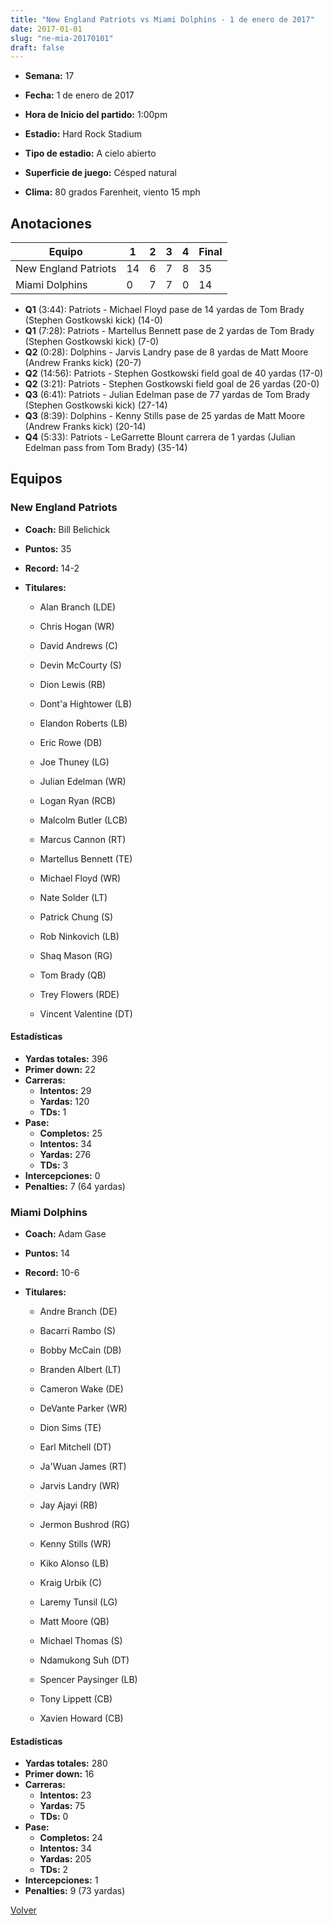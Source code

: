 ```yaml
---
title: "New England Patriots vs Miami Dolphins - 1 de enero de 2017"
date: 2017-01-01
slug: "ne-mia-20170101"
draft: false
---
```


* **Semana:** 17
* **Fecha:** 1 de enero de 2017

* **Hora de Inicio del partido:** 1:00pm
* **Estadio:** Hard Rock Stadium
* **Tipo de estadio:** A cielo abierto
* **Superficie de juego:** Césped natural
* **Clima:** 80 grados Farenheit, viento 15 mph





## Anotaciones
| Equipo | 1 | 2 | 3 | 4 | Final |
|--------|---|---|---|---|-------|
| New England Patriots  | 14 | 6 | 7 | 8  | 35 |
| Miami Dolphins  | 0 | 7 | 7 | 0  | 14 |
* **Q1** (3:44): Patriots - Michael Floyd pase de 14 yardas de Tom Brady (Stephen Gostkowski kick) (14-0)
* **Q1** (7:28): Patriots - Martellus Bennett pase de 2 yardas de Tom Brady (Stephen Gostkowski kick) (7-0)
* **Q2** (0:28): Dolphins - Jarvis Landry pase de 8 yardas de Matt Moore (Andrew Franks kick) (20-7)
* **Q2** (14:56): Patriots - Stephen Gostkowski field goal de 40 yardas (17-0)
* **Q2** (3:21): Patriots - Stephen Gostkowski field goal de 26 yardas (20-0)
* **Q3** (6:41): Patriots - Julian Edelman pase de 77 yardas de Tom Brady (Stephen Gostkowski kick) (27-14)
* **Q3** (8:39): Dolphins - Kenny Stills pase de 25 yardas de Matt Moore (Andrew Franks kick) (20-14)
* **Q4** (5:33): Patriots - LeGarrette Blount carrera de 1 yardas (Julian Edelman pass from Tom Brady) (35-14)


## Equipos


### New England Patriots
* **Coach:** Bill Belichick
* **Puntos:** 35
* **Record:** 14-2
* **Titulares:** 

  * Alan Branch (LDE) 

  * Chris Hogan (WR) 

  * David Andrews (C) 

  * Devin McCourty (S) 

  * Dion Lewis (RB) 

  * Dont'a Hightower (LB) 

  * Elandon Roberts (LB) 

  * Eric Rowe (DB) 

  * Joe Thuney (LG) 

  * Julian Edelman (WR) 

  * Logan Ryan (RCB) 

  * Malcolm Butler (LCB) 

  * Marcus Cannon (RT) 

  * Martellus Bennett (TE) 

  * Michael Floyd (WR) 

  * Nate Solder (LT) 

  * Patrick Chung (S) 

  * Rob Ninkovich (LB) 

  * Shaq Mason (RG) 

  * Tom Brady (QB) 

  * Trey Flowers (RDE) 

  * Vincent Valentine (DT) 

#### Estadísticas
* **Yardas totales:** 396
* **Primer down:** 22
* **Carreras:**
  * **Intentos:** 29
  * **Yardas:** 120
  * **TDs:** 1
* **Pase:**
  * **Completos:** 25
  * **Intentos:** 34
  * **Yardas:** 276
  * **TDs:** 3
* **Intercepciones:** 0
* **Penalties:** 7 (64 yardas)

### Miami Dolphins
* **Coach:** Adam Gase
* **Puntos:** 14
* **Record:** 10-6
* **Titulares:** 

  * Andre Branch (DE) 

  * Bacarri Rambo (S) 

  * Bobby McCain (DB) 

  * Branden Albert (LT) 

  * Cameron Wake (DE) 

  * DeVante Parker (WR) 

  * Dion Sims (TE) 

  * Earl Mitchell (DT) 

  * Ja'Wuan James (RT) 

  * Jarvis Landry (WR) 

  * Jay Ajayi (RB) 

  * Jermon Bushrod (RG) 

  * Kenny Stills (WR) 

  * Kiko Alonso (LB) 

  * Kraig Urbik (C) 

  * Laremy Tunsil (LG) 

  * Matt Moore (QB) 

  * Michael Thomas (S) 

  * Ndamukong Suh (DT) 

  * Spencer Paysinger (LB) 

  * Tony Lippett (CB) 

  * Xavien Howard (CB) 

#### Estadísticas
* **Yardas totales:** 280
* **Primer down:** 16
* **Carreras:**
  * **Intentos:** 23
  * **Yardas:** 75
  * **TDs:** 0
* **Pase:**
  * **Completos:** 24
  * **Intentos:** 34
  * **Yardas:** 205
  * **TDs:** 2
* **Intercepciones:** 1
* **Penalties:** 9 (73 yardas)


[Volver](/historia/2016)
